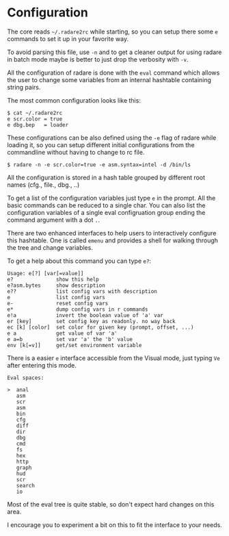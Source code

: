 # Configuration

The core reads `~/.radare2rc` while starting, so you can setup there some `e` commands to set it up in your favorite way.

To avoid parsing this file, use `-n` and to get a cleaner output for using radare in batch mode maybe is better to just drop the verbosity with `-v`.

All the configuration of radare is done with the `eval` command which allows the user to change some variables from an internal hashtable containing string pairs.

The most common configuration looks like this:

    $ cat ~/.radare2rc
    e scr.color = true
    e dbg.bep   = loader
    
    
These configurations can be also defined using the `-e` flag of radare while loading it, so you can setup different initial configurations from the commandline without having to change to rc file.

    $ radare -n -e scr.color=true -e asm.syntax=intel -d /bin/ls
    
All the configuration is stored in a hash table grouped by different root names (cfg., file., dbg., ..)

To get a list of the configuration variables just type `e` in the prompt. All the basic commands can be reduced to a single char. You can also list the configuration variables of a single eval configruation group ending the command argument with a dot `.`.

There are two enhanced interfaces to help users to interactively configure this hashtable. One is called `emenu` and provides a shell for walking through the tree and change variables.

To get a help about this command you can type `e?`:

    Usage: e[?] [var[=value]]
    e?              show this help
    e?asm.bytes     show description
    e??             list config vars with description
    e               list config vars
    e-              reset config vars
    e*              dump config vars in r commands
    e!a             invert the boolean value of 'a' var
    er [key]        set config key as readonly. no way back
    ec [k] [color]  set color for given key (prompt, offset, ...)
    e a             get value of var 'a'
    e a=b           set var 'a' the 'b' value
    env [k[=v]]     get/set environment variable

       
There is a easier `e` interface accessible from the Visual mode, just typing `Ve` after entering this mode.

    Eval spaces:                                                                   
    
    >  anal                                                                        
       asm                                                                         
       scr                                                                         
       asm                                                                         
       bin                                                                         
       cfg                                                                         
       diff                                                                        
       dir                                                                         
       dbg                                                                         
       cmd                                                                         
       fs                                                                          
       hex                                                                         
       http                                                                        
       graph                                                                       
       hud                                                                         
       scr                                                                         
       search                                                                      
       io                                                                          
   


Most of the eval tree is quite stable, so don't expect hard changes on this area.

I encourage you to experiment a bit on this to fit the interface to your needs.
